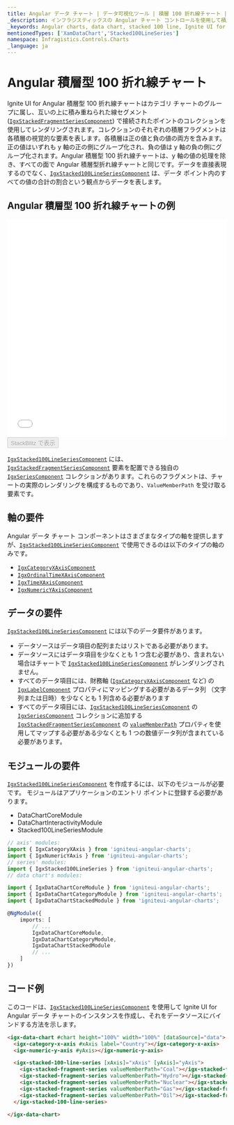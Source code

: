 ```yaml
---
title: Angular データ チャート | データ可視化ツール | 積層 100 折れ線チャート | データ バインディング | インフラジスティックス
_description: インフラジスティックスの Angular チャート コントロールを使用して積層 100 折れ線チャートを作成します。Ignite UI for Angular グラフ タイプについて説明します。
_keywords: Angular charts, data chart, stacked 100 line, Ignite UI for Angular, Infragistics, Angular チャート, データ チャート, 積層 100 折れ線チャート, インフラジスティックス 
mentionedTypes: ['XamDataChart','Stacked100LineSeries']
namespace: Infragistics.Controls.Charts
_language: ja
---
```


# Angular 積層型 100 折れ線チャート

Ignite UI for Angular 積層型 100 折れ線チャートはカテゴリ チャートのグループに属し、互いの上に積み重ねられた線セグメント ([`IgxStackedFragmentSeriesComponent`]({environment:dvapibaseurl}/products/ignite-ui-angular/api/docs/typescript/latest/classes/igxstackedfragmentseriescomponent.html)) で接続されたポイントのコレクションを使用してレンダリングされます。コレクションのそれぞれの積層フラグメントは各積層の視覚的な要素を表します。各積層は正の値と負の値の両方を含みます。正の値はいずれも y 軸の正の側にグループ化され、負の値は y 軸の負の側にグループ化されます。Angular 積層型 100 折れ線チャートは、y 軸の値の処理を除き、すべての面で Angular 積層型折れ線チャートと同じです。データを直接表現するのでなく、[`IgxStacked100LineSeriesComponent`]({environment:dvapibaseurl}/products/ignite-ui-angular/api/docs/typescript/latest/classes/igxstacked100lineseriescomponent.html) は、データ ポイント内のすべての値の合計の割合という観点からデータを表します。

## Angular 積層型 100 折れ線チャートの例

<div class="sample-container loading" style="height: 500px">
    <iframe id="data-chart-overview-iframe" src='{environment:dvDemosBaseUrl}/charts/data-chart-type-stacked-100-line-series' width="100%" height="100%" seamless frameBorder="0" onload="onXPlatSampleIframeContentLoaded(this);" alt="Angular 積層型 100 折れ線チャートの例"></iframe>
</div>
<div>
    <button data-localize="stackblitz" disabled class="stackblitz-btn" data-iframe-id="data-chart-overview-iframe" data-demos-base-url="{environment:dvDemosBaseUrl}">StackBlitz で表示
    </button>


</div>

<div class="divider--half"></div>

[`IgxStacked100LineSeriesComponent`]({environment:dvapibaseurl}/products/ignite-ui-angular/api/docs/typescript/latest/classes/igxstacked100lineseriescomponent.html) には、[`IgxStackedFragmentSeriesComponent`]({environment:dvapibaseurl}/products/ignite-ui-angular/api/docs/typescript/latest/classes/igxstackedfragmentseriescomponent.html) 要素を配置できる独自の [`IgxSeriesComponent`]({environment:dvapibaseurl}/products/ignite-ui-angular/api/docs/typescript/latest/classes/igxseriescomponent.html) コレクションがあります。これらのフラグメントは、チャートの実際のレンダリングを構成するものであり、`ValueMemberPath` を受け取る要素です。

## 軸の要件

Angular データ チャート コンポーネントはさまざまなタイプの軸を提供しますが、[`IgxStacked100LineSeriesComponent`]({environment:dvapibaseurl}/products/ignite-ui-angular/api/docs/typescript/latest/classes/igxstacked100lineseriescomponent.html) で使用できるのは以下のタイプの軸のみです。

-   [`IgxCategoryXAxisComponent`]({environment:dvapibaseurl}/products/ignite-ui-angular/api/docs/typescript/latest/classes/igxcategoryxaxiscomponent.html)
-   [`IgxOrdinalTimeXAxisComponent`]({environment:dvapibaseurl}/products/ignite-ui-angular/api/docs/typescript/latest/classes/igxordinaltimexaxiscomponent.html)
-   [`IgxTimeXAxisComponent`]({environment:dvapibaseurl}/products/ignite-ui-angular/api/docs/typescript/latest/classes/igxtimexaxiscomponent.html)
-   [`IgxNumericYAxisComponent`]({environment:dvapibaseurl}/products/ignite-ui-angular/api/docs/typescript/latest/classes/igxnumericyaxiscomponent.html)

## データの要件

[`IgxStacked100LineSeriesComponent`]({environment:dvapibaseurl}/products/ignite-ui-angular/api/docs/typescript/latest/classes/igxstacked100lineseriescomponent.html) には以下のデータ要件があります。

-   データソースはデータ項目の配列またはリストである必要があります。
-   データソースにはデータ項目を少なくとも 1 つ含む必要があり、含まれない場合はチャートで [`IgxStacked100LineSeriesComponent`]({environment:dvapibaseurl}/products/ignite-ui-angular/api/docs/typescript/latest/classes/igxstacked100lineseriescomponent.html) がレンダリングされません。
-   すべてのデータ項目には、財務軸 ([`IgxCategoryXAxisComponent`]({environment:dvapibaseurl}/products/ignite-ui-angular/api/docs/typescript/latest/classes/igxcategoryxaxiscomponent.html) など) の [`IgxLabelComponent`]({environment:dvapibaseurl}/products/ignite-ui-angular/api/docs/typescript/latest/classes/igxlabelcomponent.html) プロパティにマッピングする必要があるデータ列 （文字列または日時）を少なくとも 1 列含める必要があります
-   すべてのデータ項目には、[`IgxStacked100LineSeriesComponent`]({environment:dvapibaseurl}/products/ignite-ui-angular/api/docs/typescript/latest/classes/igxstacked100lineseriescomponent.html) の [`IgxSeriesComponent`]({environment:dvapibaseurl}/products/ignite-ui-angular/api/docs/typescript/latest/classes/igxseriescomponent.html) コレクションに追加する [`IgxStackedFragmentSeriesComponent`]({environment:dvapibaseurl}/products/ignite-ui-angular/api/docs/typescript/latest/classes/igxstackedfragmentseriescomponent.html) の [`valueMemberPath`]({environment:dvapibaseurl}/products/ignite-ui-angular/api/docs/typescript/latest/classes/igxstackedfragmentseriescomponent.html#valuememberpath) プロパティを使用してマップする必要がある少なくとも 1 つの数値データ列が含まれている必要があります。

## モジュールの要件

[`IgxStacked100LineSeriesComponent`]({environment:dvapibaseurl}/products/ignite-ui-angular/api/docs/typescript/latest/classes/igxstacked100lineseriescomponent.html) を作成するには、以下のモジュールが必要です。<!-- Angular, React, WebComponents --> <!-- end: Angular, React, WebComponents --><!-- Blazor -->モジュールはアプリケーションのエントリ ポイントに登録する必要があります。

-   DataChartCoreModule        
-   DataChartInteractivityModule
-   Stacked100LineSeriesModule
    <!-- end: Blazor -->

```ts
// axis' modules:
import { IgxCategoryXAxis } from 'igniteui-angular-charts';
import { IgxNumericYAxis } from 'igniteui-angular-charts';
// series' modules:
import { IgxStacked100LineSeries } from 'igniteui-angular-charts';
// data chart's modules:

import { IgxDataChartCoreModule } from 'igniteui-angular-charts';
import { IgxDataChartCategoryModule } from 'igniteui-angular-charts';
import { IgxDataChartStackedModule } from 'igniteui-angular-charts';

@NgModule({
    imports: [
        // ...
        IgxDataChartCoreModule,
        IgxDataChartCategoryModule,
        IgxDataChartStackedModule
        // ...
    ]
})
```

## コード例

このコードは、[`IgxStacked100LineSeriesComponent`]({environment:dvapibaseurl}/products/ignite-ui-angular/api/docs/typescript/latest/classes/igxstacked100lineseriescomponent.html) を使用して Ignite UI for Angular データ チャートのインスタンスを作成し、それをデータソースにバインドする方法を示します。

```html
<igx-data-chart #chart height="100%" width="100%" [dataSource]="data">
  <igx-category-x-axis #xAxis label="Country"></igx-category-x-axis>
  <igx-numeric-y-axis #yAxis></igx-numeric-y-axis>

  <igx-stacked-100-line-series [xAxis]="xAxis" [yAxis]="yAxis">
    <igx-stacked-fragment-series valueMemberPath="Coal"></igx-stacked-fragment-series>
    <igx-stacked-fragment-series valueMemberPath="Hydro"></igx-stacked-fragment-series>
    <igx-stacked-fragment-series valueMemberPath="Nuclear"></igx-stacked-fragment-series>
    <igx-stacked-fragment-series valueMemberPath="Gas"></igx-stacked-fragment-series>
    <igx-stacked-fragment-series valueMemberPath="Oil"></igx-stacked-fragment-series>
  </igx-stacked-100-line-series>

</igx-data-chart>
```
